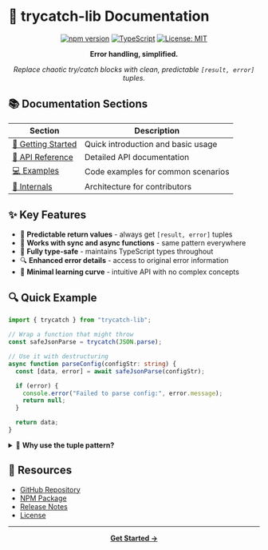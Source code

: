 # 📘 trycatch-lib Documentation

<div align="center">
  
[![npm version](https://img.shields.io/npm/v/trycatch-lib.svg?style=flat-square)](https://www.npmjs.com/package/trycatch-lib)
[![TypeScript](https://img.shields.io/badge/TypeScript-5.8-blue?style=flat-square&logo=typescript)](https://www.typescriptlang.org/)
[![License: MIT](https://img.shields.io/badge/License-MIT-yellow.svg?style=flat-square)](https://opensource.org/licenses/MIT)

**Error handling, simplified.**

_Replace chaotic try/catch blocks with clean, predictable `[result, error]` tuples._

</div>

## 📚 Documentation Sections

| Section                                           | Description                        |
| ------------------------------------------------- | ---------------------------------- |
| [🚀 Getting Started](./guides/getting-started.md) | Quick introduction and basic usage |
| [📖 API Reference](./api/README.md)               | Detailed API documentation         |
| [💻 Examples](./examples/basic-usage.md)          | Code examples for common scenarios |
| [🔧 Internals](./internals/architecture.md)       | Architecture for contributors      |

## ✨ Key Features

- 🎯 **Predictable return values** - always get `[result, error]` tuples
- 🔄 **Works with sync and async functions** - same pattern everywhere
- 🧠 **Fully type-safe** - maintains TypeScript types throughout
- 🔍 **Enhanced error details** - access to original error information
- 🚀 **Minimal learning curve** - intuitive API with no complex concepts

## 🔍 Quick Example

```typescript
import { trycatch } from "trycatch-lib";

// Wrap a function that might throw
const safeJsonParse = trycatch(JSON.parse);

// Use it with destructuring
async function parseConfig(configStr: string) {
  const [data, error] = await safeJsonParse(configStr);

  if (error) {
    console.error("Failed to parse config:", error.message);
    return null;
  }

  return data;
}
```

<details>
<summary>📝 <b>Why use the tuple pattern?</b></summary>
<br>

The tuple-based `[result, error]` pattern offers several advantages over traditional try/catch blocks:

- Makes errors part of your function's return type
- Impossible to forget to handle errors (TypeScript enforces this)
- Provides a consistent pattern across sync and async code
- Improves code readability with explicit error paths
- Enhances error information with original error context

</details>

## 🔗 Resources

- [GitHub Repository](https://github.com/yourusername/trycatch-lib)
- [NPM Package](https://www.npmjs.com/package/trycatch-lib)
- [Release Notes](../CHANGELOG.md)
- [License](../LICENSE)

---

<div align="center">
  
**[Get Started →](./guides/getting-started.md)**

</div>
